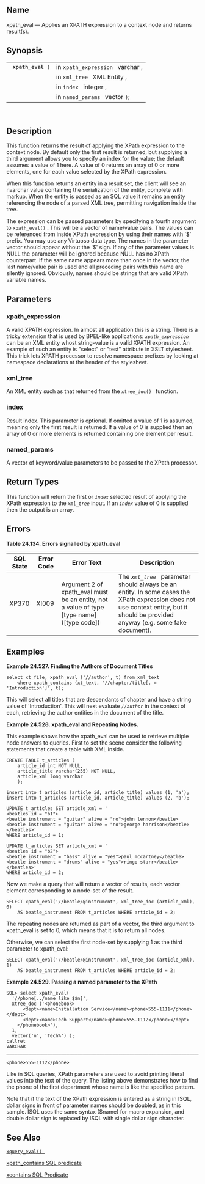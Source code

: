 <div>

<div>

</div>

<div>

## Name

xpath_eval — Applies an XPATH expression to a context node and returns
result(s).

</div>

<div>

## Synopsis

<div>

|                         |                                  |
|-------------------------|----------------------------------|
| ` `**`xpath_eval`**` (` | in `xpath_expression ` varchar , |
|                         | in `xml_tree ` XML Entity ,      |
|                         | in `index ` integer ,            |
|                         | in `named_params ` vector `)`;   |

<div>

 

</div>

</div>

</div>

<div>

## Description

This function returns the result of applying the XPath expression to the
context node. By default only the first result is returned, but
supplying a third argument allows you to specify an index for the value;
the default assumes a value of 1 here. A value of 0 returns an array of
0 or more elements, one for each value selected by the XPath expression.

When this function returns an entity in a result set, the client will
see an nvarchar value containing the serialization of the entity,
complete with markup. When the entity is passed as an SQL value it
remains an entity referencing the node of a parsed XML tree, permitting
navigation inside the tree.

The expression can be passed parameters by specifying a fourth argument
to `xpath_eval()` . This will be a vector of name/value pairs. The
values can be referenced from inside XPath expression by using their
names with '\$' prefix. You may use any Virtuoso data type. The names in
the parameter vector should appear without the '\$' sign. If any of the
parameter values is NULL the parameter will be ignored because NULL has
no XPath counterpart. If the same name appears more than once in the
vector, the last name/value pair is used and all preceding pairs with
this name are silently ignored. Obviously, names should be strings that
are valid XPath variable names.

</div>

<div>

## Parameters

<div>

### xpath_expression

A valid XPATH expression. In almost all application this is a string.
There is a tricky extension that is used by BPEL-like applications:
*`xpath_expression`* can be an XML entity whost string-value is a valid
XPATH expression. An example of such an entity is "select" or "test"
attribute in XSLT stylesheet. This trick lets XPATH processor to resolve
namespace prefixes by looking at namespace declarations at the header of
the stylesheet.

</div>

<div>

### xml_tree

An XML entity such as that returned from the `xtree_doc() ` function.

</div>

<div>

### index

Result index. This parameter is optional. If omitted a value of 1 is
assumed, meaning only the first result is returned. If a value of 0 is
supplied then an array of 0 or more elements is returned containing one
element per result.

</div>

<div>

### named_params

A vector of keyword/value parameters to be passed to the XPath
processor.

</div>

</div>

<div>

## Return Types

This function will return the first or *`index`* selected result of
applying the XPath expression to the *`xml_tree`* input. If an *`index`*
value of 0 is supplied then the output is an array.

</div>

<div>

## Errors

<div>

**Table 24.134. Errors signalled by xpath_eval**

<div>

| SQL State                             | Error Code                            | Error Text                                                                                                                    | Description                                                                                                                                                                         |
|---------------------------------------|---------------------------------------|-------------------------------------------------------------------------------------------------------------------------------|-------------------------------------------------------------------------------------------------------------------------------------------------------------------------------------|
| <span class="errorcode">XP370 </span> | <span class="errorcode">XI009 </span> | <span class="errortext">Argument 2 of xpath_eval must be an entity, not a value of type \[type name\] (\[type code\]) </span> | The *`xml_tree `* parameter should always be an entity. In some cases the XPath expression does not use context entity, but it should be provided anyway (e.g. some fake document). |

</div>

</div>

  

</div>

<div>

## Examples

<div>

**Example 24.527. Finding the Authors of Document Titles**

<div>

``` programlisting
select xt_file, xpath_eval ('//author', t) from xml_text
    where xpath_contains (xt_text, '//chapter/title[. = 'Introduction']', t);
```

This will select all titles that are descendants of chapter and have a
string value of 'Introduction'. This will next evaluate *`//author`* in
the context of each, retrieving the author entities in the document of
the title.

</div>

</div>

  

<div>

**Example 24.528. xpath_eval and Repeating Nodes.**

<div>

This example shows how the xpath_eval can be used to retrieve multiple
node answers to queries. First to set the scene consider the following
statements that create a table with XML inside.

``` programlisting
CREATE TABLE t_articles (
    article_id int NOT NULL,
    article_title varchar(255) NOT NULL,
    article_xml long varchar
    );

insert into t_articles (article_id, article_title) values (1, 'a');
insert into t_articles (article_id, article_title) values (2, 'b');

UPDATE t_articles SET article_xml = '
<beatles id = "b1">
<beatle instrument = "guitar" alive = "no">john lennon</beatle>
<beatle instrument = "guitar" alive = "no">george harrison</beatle>
</beatles>'
WHERE article_id = 1;

UPDATE t_articles SET article_xml = '
<beatles id = "b2">
<beatle instrument = "bass" alive = "yes">paul mccartney</beatle>
<beatle instrument = "drums" alive = "yes">ringo starr</beatle>
</beatles>'
WHERE article_id = 2;
```

Now we make a query that will return a vector of results, each vector
element corresponding to a node-set of the result.

``` programlisting
SELECT xpath_eval('//beatle/@instrument', xml_tree_doc (article_xml), 0)
    AS beatle_instrument FROM t_articles WHERE article_id = 2;
```

The repeating nodes are returned as part of a vector, the third argument
to xpath_eval is set to 0, which means that it is to return all nodes.

Otherwise, we can select the first node-set by supplying 1 as the third
parameter to xpath_eval:

``` programlisting
SELECT xpath_eval('//beatle/@instrument', xml_tree_doc (article_xml), 1)
    AS beatle_instrument FROM t_articles WHERE article_id = 2;
```

</div>

</div>

  

<div>

**Example 24.529. Passing a named parameter to the XPath**

<div>

``` programlisting
SQL> select xpath_eval(
  '//phone[../name like $$n]',
  xtree_doc ('<phonebook>
      <dept><name>Installation Service</name><phone>555-1111</phone></dept>
      <dept><name>Tech Support</name><phone>555-1112</phone></dept>
    </phonebook>'),
  1,
  vector('n', 'Tech%') );
callret
VARCHAR
_______________________________________________________________________________

<phone>555-1112</phone>
```

Like in SQL queries, XPath parameters are used to avoid printing literal
values into the text of the query. The listing above demonstrates how to
find the phone of the first department whose name is like the specified
pattern.

Note that if the text of the XPath expression is entered as a string in
ISQL, dollar signs in front of parameter names should be doubled, as in
this sample. ISQL uses the same syntax (\$name) for macro expansion, and
double dollar sign is replaced by ISQL with single dollar sign
character.

</div>

</div>

  

</div>

<div>

## See Also

<a href="fn_xquery_eval.html" class="link" title="xquery_eval"><code
class="function">xquery_eval() </code></a>

<a href="queryingxmldata.html#xpathcontainssqlpred" class="link"
title="15.4.1. XPATH_CONTAINS SQL Predicate">xpath_contains SQL
predicate</a>

<a href="xcontainspredicate.html" class="link"
title="15.4.6. XCONTAINS predicate">xcontains SQL Predicate</a>

</div>

</div>
